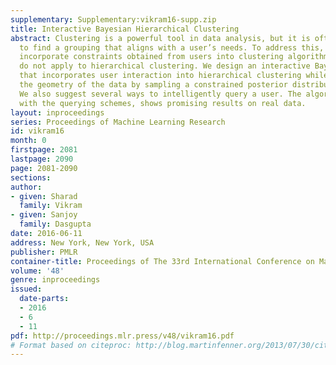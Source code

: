 ```yaml
---
supplementary: Supplementary:vikram16-supp.zip
title: Interactive Bayesian Hierarchical Clustering
abstract: Clustering is a powerful tool in data analysis, but it is often difficult
  to find a grouping that aligns with a user’s needs. To address this, several methods
  incorporate constraints obtained from users into clustering algorithms, but unfortunately
  do not apply to hierarchical clustering. We design an interactive Bayesian algorithm
  that incorporates user interaction into hierarchical clustering while still utilizing
  the geometry of the data by sampling a constrained posterior distribution over hierarchies.
  We also suggest several ways to intelligently query a user. The algorithm, along
  with the querying schemes, shows promising results on real data.
layout: inproceedings
series: Proceedings of Machine Learning Research
id: vikram16
month: 0
firstpage: 2081
lastpage: 2090
page: 2081-2090
sections: 
author:
- given: Sharad
  family: Vikram
- given: Sanjoy
  family: Dasgupta
date: 2016-06-11
address: New York, New York, USA
publisher: PMLR
container-title: Proceedings of The 33rd International Conference on Machine Learning
volume: '48'
genre: inproceedings
issued:
  date-parts:
  - 2016
  - 6
  - 11
pdf: http://proceedings.mlr.press/v48/vikram16.pdf
# Format based on citeproc: http://blog.martinfenner.org/2013/07/30/citeproc-yaml-for-bibliographies/
---
```

